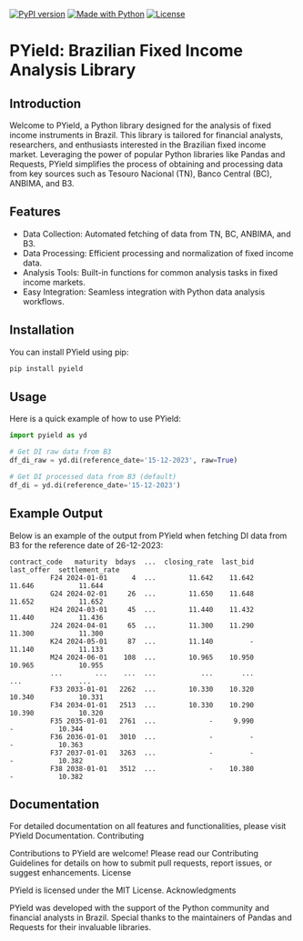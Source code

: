 [![PyPI version](https://img.shields.io/pypi/v/finlogic.svg)](https://pypi.python.org/pypi/pyield)
[![Made with Python](https://img.shields.io/badge/Python->=3.11-blue?logo=python&logoColor=white)](https://python.org "Go to Python homepage")
[![License](https://img.shields.io/badge/License-MIT-blue)](#license)

# PYield: Brazilian Fixed Income Analysis Library

## Introduction

Welcome to PYield, a Python library designed for the analysis of fixed income instruments in Brazil. This library is tailored for financial analysts, researchers, and enthusiasts interested in the Brazilian fixed income market. Leveraging the power of popular Python libraries like Pandas and Requests, PYield simplifies the process of obtaining and processing data from key sources such as Tesouro Nacional (TN), Banco Central (BC), ANBIMA, and B3.
## Features

- Data Collection: Automated fetching of data from TN, BC, ANBIMA, and B3.
- Data Processing: Efficient processing and normalization of fixed income data.
- Analysis Tools: Built-in functions for common analysis tasks in fixed income markets.
- Easy Integration: Seamless integration with Python data analysis workflows.

## Installation

You can install PYield using pip:
```sh
pip install pyield
```
## Usage

Here is a quick example of how to use PYield:

```python
import pyield as yd

# Get DI raw data from B3
df_di_raw = yd.di(reference_date='15-12-2023', raw=True)

# Get DI processed data from B3 (default)
df_di = yd.di(reference_date='15-12-2023')
```

## Example Output

Below is an example of the output from PYield when fetching DI data from B3 for the reference date of 26-12-2023:
```text
contract_code   maturity  bdays  ...  closing_rate  last_bid  last_offer  settlement_rate
          F24 2024-01-01      4  ...        11.642    11.642      11.646           11.644
          G24 2024-02-01     26  ...        11.650    11.648      11.652           11.652
          H24 2024-03-01     45  ...        11.440    11.432      11.440           11.436
          J24 2024-04-01     65  ...        11.300    11.290      11.300           11.300
          K24 2024-05-01     87  ...        11.140         -      11.140           11.133
          M24 2024-06-01    108  ...        10.965    10.950      10.965           10.955
          ...        ...    ...  ...           ...       ...         ...              ...
          F33 2033-01-01   2262  ...        10.330    10.320      10.340           10.331
          F34 2034-01-01   2513  ...        10.330    10.290      10.390           10.320
          F35 2035-01-01   2761  ...             -     9.990           -           10.344
          F36 2036-01-01   3010  ...             -         -           -           10.363
          F37 2037-01-01   3263  ...             -         -           -           10.382
          F38 2038-01-01   3512  ...             -    10.380           -           10.382
```

## Documentation

For detailed documentation on all features and functionalities, please visit PYield Documentation.
Contributing

Contributions to PYield are welcome! Please read our Contributing Guidelines for details on how to submit pull requests, report issues, or suggest enhancements.
License

PYield is licensed under the MIT License.
Acknowledgments

PYield was developed with the support of the Python community and financial analysts in Brazil. Special thanks to the maintainers of Pandas and Requests for their invaluable libraries.

